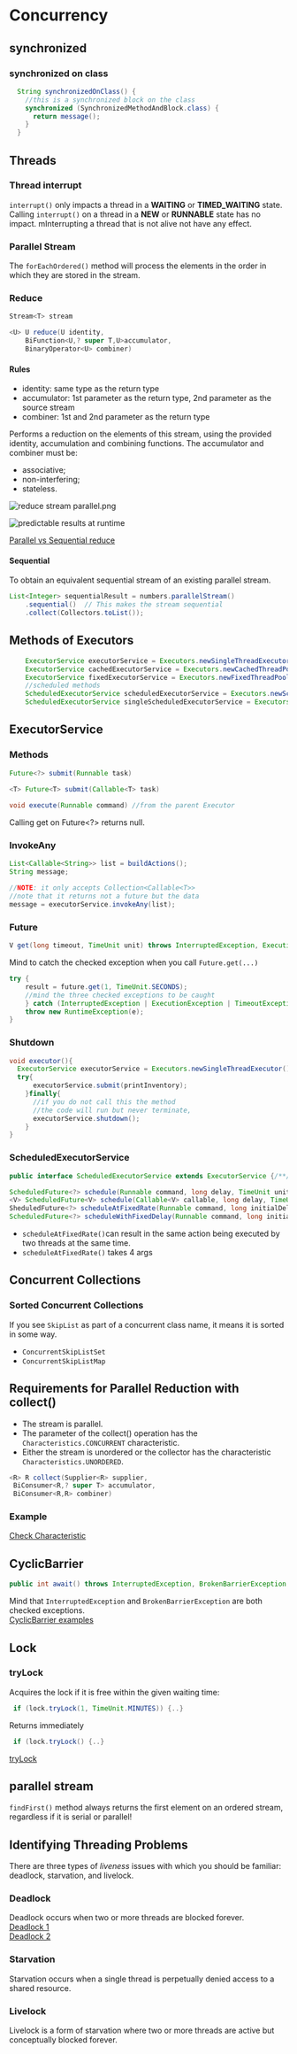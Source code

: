 # Concurrency

## synchronized
### synchronized on class
```java
  String synchronizedOnClass() {
    //this is a synchronized block on the class
    synchronized (SynchronizedMethodAndBlock.class) {
      return message();
    }
  }
```
## Threads
### Thread interrupt
`interrupt()` only impacts a thread in a **WAITING** or **TIMED_WAITING** state.  
Calling `interrupt()` on a thread in a **NEW** or **RUNNABLE** state has no impact.
mInterrupting a thread that is not alive not have any effect.

### Parallel Stream
The `forEachOrdered()` method will process the elements in the order in which they are stored in the
stream.
### Reduce
```java
Stream<T> stream

<U> U reduce(U identity,
    BiFunction<U,? super T,U>accumulator,
    BinaryOperator<U> combiner)
```
#### Rules
- identity: same type as the return type
- accumulator: 1st parameter as the return type, 2nd parameter as the source stream
- combiner: 1st and 2nd parameter as the return type

Performs a reduction on the elements of this stream, using the provided identity, accumulation and
combining functions. 
The accumulator and combiner must be:
* associative;
* non-interfering;
* stateless.

![reduce stream parallel.png](images/reduce-parallel.png)

![predictable results at runtime](images/reduce-parallel-predeterminate.png)

[Parallel vs Sequential reduce](../src/main/java/org/enricogiurin/ocp17/book/ch13/parallelstream/ReduceParallelVsSequential.java)

#### Sequential
To obtain an equivalent sequential stream of an existing parallel stream.
```java
List<Integer> sequentialResult = numbers.parallelStream()
    .sequential()  // This makes the stream sequential
    .collect(Collectors.toList());
```

## Methods of Executors
```java
    ExecutorService executorService = Executors.newSingleThreadExecutor();
    ExecutorService cachedExecutorService = Executors.newCachedThreadPool();
    ExecutorService fixedExecutorService = Executors.newFixedThreadPool(10);
    //scheduled methods
    ScheduledExecutorService scheduledExecutorService = Executors.newScheduledThreadPool(10);
    ScheduledExecutorService singleScheduledExecutorService = Executors.newSingleThreadScheduledExecutor();
```

## ExecutorService
### Methods

```java
Future<?> submit(Runnable task)

<T> Future<T> submit(Callable<T> task)
    
void execute(Runnable command) //from the parent Executor
```
Calling get on Future<?> returns null.

### InvokeAny
```java
List<Callable<String>> list = buildActions();
String message;

//NOTE: it only accepts Collection<Callable<T>>
//note that it returns not a future but the data
message = executorService.invokeAny(list);
```
### Future
```java
V get(long timeout, TimeUnit unit) throws InterruptedException, ExecutionException,TimeoutException
```
Mind to catch the checked exception when you call `Future.get(...)`
```java
try {
    result = future.get(1, TimeUnit.SECONDS);
    //mind the three checked exceptions to be caught
    } catch (InterruptedException | ExecutionException | TimeoutException e) {
    throw new RuntimeException(e);
}
```

### Shutdown
```java
void executor(){
  ExecutorService executorService = Executors.newSingleThreadExecutor();
  try{
      executorService.submit(printInventory);
    }finally{
      //if you do not call this the method
      //the code will run but never terminate,
      executorService.shutdown();
    }
}
```

### ScheduledExecutorService
```java
public interface ScheduledExecutorService extends ExecutorService {/**/}
```

```java
ScheduledFuture<?> schedule(Runnable command, long delay, TimeUnit unit);
<V> ScheduledFuture<V> schedule(Callable<V> callable, long delay, TimeUnit unit)
SheduledFuture<?> scheduleAtFixedRate(Runnable command, long initialDelay, long period, TimeUnit unit
ScheduledFuture<?> scheduleWithFixedDelay(Runnable command, long initialDelay, long delay, TimeUnit unit)
```
- `scheduleAtFixedRate()`can result in the same action being executed by two threads at the same time.
- `scheduleAtFixedRate()` takes 4 args
## Concurrent Collections
### Sorted Concurrent Collections
If you see `SkipList` as part of a concurrent class name, it means it is sorted in some way.
 - `ConcurrentSkipListSet`
 - `ConcurrentSkipListMap`

## Requirements for Parallel Reduction with collect()
* The stream is parallel.
* The parameter of the collect() operation has the `Characteristics.CONCURRENT` characteristic.
* Either the stream is unordered or the collector has the characteristic `Characteristics.UNORDERED`.
```java
<R> R collect(Supplier<R> supplier,
 BiConsumer<R,? super T> accumulator,
 BiConsumer<R,R> combiner)
```

### Example
[Check Characteristic](../src/main/java/org/enricogiurin/ocp17/book/ch13/parallelstream/CollectorCharacteristic.java)

## CyclicBarrier

```java
public int await() throws InterruptedException, BrokenBarrierException {...}
```
Mind that `InterruptedException` and `BrokenBarrierException` are both checked exceptions.   
[CyclicBarrier examples](../src/main/java/org/enricogiurin/ocp17/book/ch13/cyclicbarrier)
## Lock
### tryLock
Acquires the lock if it is free within the given waiting time:
```java
 if (lock.tryLock(1, TimeUnit.MINUTES)) {..}
```
Returns immediately
```java
 if (lock.tryLock() {..}
```
[tryLock](../src/main/java/org/enricogiurin/ocp17/book/ch13/lock/UseOfLock.java)

## parallel stream
`findFirst()` method always returns the first element on an ordered stream, regardless if it is serial or parallel!

## Identifying Threading Problems
There are three types of _liveness_ issues with which you should be familiar: deadlock, starvation, and livelock.
### Deadlock
Deadlock occurs when two or more threads are blocked forever.   
[Deadlock 1](../src/main/java/org/enricogiurin/ocp17/book/ch13/DeadlockProblem.java)   
[Deadlock 2](../src/main/java/org/enricogiurin/ocp17/book/ch13/DeadlockSimulation.java)
### Starvation
Starvation occurs when a single thread is perpetually denied access to a shared resource.
### Livelock
Livelock is a form of starvation where two or more threads are active but conceptually blocked forever.